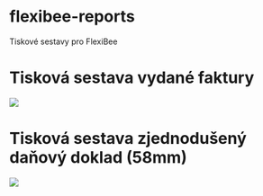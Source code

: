 # flexibee-reports
Tiskové sestavy pro FlexiBee

<h1>Tisková sestava vydané faktury</h1>
<img src="https://charlieblog.eu/clanky/flexibee_blue_tiskopisy/faktura-blue-cz.png"/>

<h1>Tisková sestava zjednodušený daňový doklad (58mm)</h1>
<img src="https://charlieblog.eu/clanky/flexibee_blue_tiskopisy/prodejka-blue-cz.png"/>
